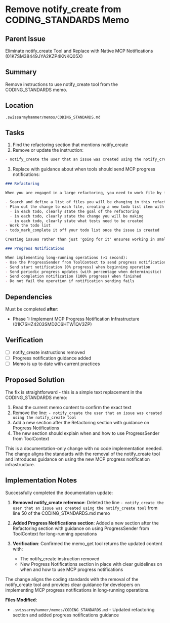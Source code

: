 # Remove notify_create from CODING_STANDARDS Memo

## Parent Issue
Eliminate notify_create Tool and Replace with Native MCP Notifications (01K7SM38449JYA2KZP4KNKQ05X)

## Summary
Remove instructions to use notify_create tool from the CODING_STANDARDS memo.

## Location
`.swissarmyhammer/memos/CODING_STANDARDS.md`

## Tasks

1. Find the refactoring section that mentions notify_create
2. Remove or update the instruction:
```markdown
- notify_create the user that an issue was created using the notify_create tool
```

3. Replace with guidance about when tools should send MCP progress notifications:
```markdown
### Refactoring

When you are engaged in a large refactoring, you need to work file by file.

- Search and define a list of files you will be changing in this refactoring, create a todo list of these files with todo_create
- Plan out the change to each file, creating a new todo list item with todo_create
  - in each todo, clearly state the goal of the refactoring
  - in each todo, clearly state the change you will be making
  - in each todo, clearly state what tests need to be created
- Work the todo list
- todo_mark_complete it off your todo list once the issue is created

Creating issues rather than just 'going for it' ensures working in small, testable chunks.

### Progress Notifications

When implementing long-running operations (>1 second):
- Use the ProgressSender from ToolContext to send progress notifications
- Send start notification (0% progress) when beginning operation
- Send periodic progress updates (with percentage when deterministic)
- Send completion notification (100% progress) when finished
- Do not fail the operation if notification sending fails
```

## Dependencies

Must be completed **after**:
- Phase 1: Implement MCP Progress Notification Infrastructure (01K7SHZ4203SMD2C6HTW1QV3ZP)

## Verification

- [ ] notify_create instructions removed
- [ ] Progress notification guidance added
- [ ] Memo is up to date with current practices

## Proposed Solution

The fix is straightforward - this is a simple text replacement in the CODING_STANDARDS memo:

1. Read the current memo content to confirm the exact text
2. Remove the line: `- notify_create the user that an issue was created using the notify_create tool`
3. Add a new section after the Refactoring section with guidance on Progress Notifications
4. The new section should explain when and how to use ProgressSender from ToolContext

This is a documentation-only change with no code implementation needed. The change aligns the standards with the removal of the notify_create tool and introduces guidance on using the new MCP progress notification infrastructure.
## Implementation Notes

Successfully completed the documentation update:

1. **Removed notify_create reference**: Deleted the line `- notify_create the user that an issue was created using the notify_create tool` from line 50 of the CODING_STANDARDS.md memo

2. **Added Progress Notifications section**: Added a new section after the Refactoring section with guidance on using ProgressSender from ToolContext for long-running operations

3. **Verification**: Confirmed the memo_get tool returns the updated content with:
   - The notify_create instruction removed
   - New Progress Notifications section in place with clear guidelines on when and how to use MCP progress notifications

The change aligns the coding standards with the removal of the notify_create tool and provides clear guidance for developers on implementing MCP progress notifications in long-running operations.

**Files Modified**:
- `.swissarmyhammer/memos/CODING_STANDARDS.md` - Updated refactoring section and added progress notifications guidance